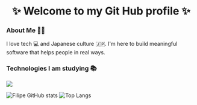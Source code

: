 <h1 align="center">✨ Welcome to my Git Hub profile ✨</h1>

<h3> About Me 😶‍🌫️</h3>
<p> I love tech 💻 and Japanese culture 🇯🇵. I'm here to build meaningful software that helps people in real ways. </p>

### Technologies I am studying 📚
<p align="left">
  <img src="https://skillicons.dev/icons?i=cs,dotnet,html,css,js,linux,figma,vscode,visualstudio,python,ubuntu"/>
</p>

![Filipe GitHub stats](https://github-readme-stats.vercel.app/api?username=Filipe-glitch&show_icons=true&theme=tokyonight)
![Top Langs](https://github-readme-stats.vercel.app/api/top-langs/?username=Filipe-glitch&layout=compact&theme=tokyonight)
